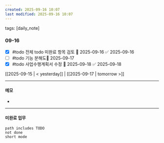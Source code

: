 ```yaml
---
created: 2025-09-16 10:07
last modified: 2025-09-16 10:07
---
```

tags: [daily_note]

### 09-16
- [x] #todo 전체 todo 미완료 항목 검토 📅 2025-09-16 ✅ 2025-09-16
- [ ] #todo 기능 분해도📅 2025-09-17 
- [x] #todo 사업수행계획서 수정 📅 2025-09-18 ✅ 2025-09-18

[[2025-09-15 | < yesterday]] | [[2025-09-17 | tomorrow >]]

---
#### 메모
-  

---

#### 미완료 업무
```tasks
path includes TODO
not done
short mode
```
